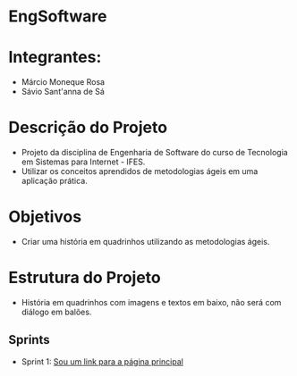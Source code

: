 # EngSoftware

# Integrantes:
- Márcio Moneque Rosa
- Sávio Sant'anna de Sá

# Descrição do Projeto
- Projeto da disciplina de Engenharia de Software do curso de Tecnologia em Sistemas para Internet - IFES.
- Utilizar os conceitos aprendidos de metodologias ágeis em uma aplicação prática.

# Objetivos
- Criar uma história em quadrinhos utilizando as metodologias ágeis.

# Estrutura do Projeto
- História em quadrinhos com imagens e textos em baixo, não será com diálogo em balões.

## Sprints
- Sprint 1: <a href="https://github.com/saviosantanna/EngSoftware/blob/main/Sprints/Sprint%201.pdf">Sou um link para a página principal</a>